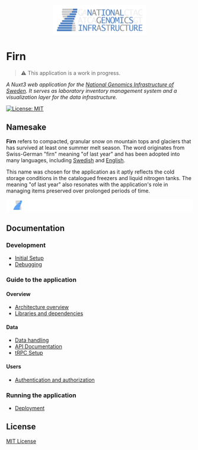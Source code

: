 <p align="center">
<img src="./app/assets/images/logos/ngi.png"  width=50% alt="Tokens of appreciation - Mankind in love with AI"/>
</p>

# Firn

> :warning: This application is a work in progress.

<p>
    <i>A Nuxt3 web application for the <a href="https://ngisweden.scilifelab.se">National Genomics Infrastructure of Sweden</a>. It serves as laboratory inventory management system and a visualization layer for the data infrastructure.</i>
</p>

[![License: MIT](https://img.shields.io/badge/License-MIT-0056b3.svg)](https://opensource.org/licenses/MIT)

## Namesake

**Firn** refers to compacted, granular snow on mountain tops and glaciers that has survived at least one summer melt season. The word originates from Swiss-German "firn" meaning "of last year" and has been adopted into many languages, including [Swedish](https://www.saob.se/artikel/?unik=F_0443-0373.gEg6) and [English](https://www.britannica.com/science/firn). 

This name was chosen for the application as it aptly reflects the cold storage conditions in the catalogued freezers and liquid nitrogen tanks. The meaning "of last year" also resonates with the application's role in managing items preserved over prolonged periods of time.

![ngi-firn](docs/images/repoheader.svg)

## Documentation

### Development

- [Initial Setup](docs/development.md)
- [Debugging](docs/debugging.md)

### Guide to the application

#### Overview

- [Architecture overview](docs/architecture.md)
- [Libraries and dependencies](docs/libraries.md)

#### Data

- [Data handling](docs/data.md)
- [API Documentation](docs/api.md)
- [tRPC Setup](docs/trpc.md)

#### Users

- [Authentication and authorization](docs/auth.md)

### Running the application

- [Deployment](docs/deployment.md)

## License

[MIT License](./LICENSE)
